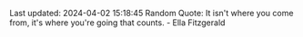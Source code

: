 Last updated: 2024-04-02 15:18:45
Random Quote: It isn't where you come from, it's where you're going that counts. - Ella Fitzgerald